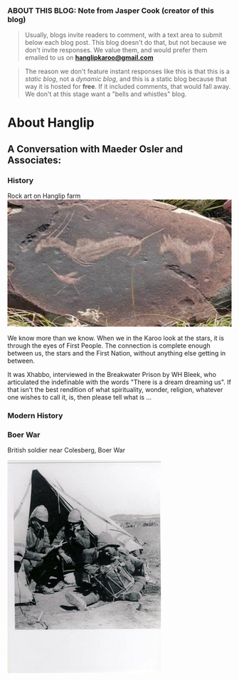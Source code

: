 ### ABOUT THIS BLOG: Note from Jasper Cook (creator of this blog)

>Usually, blogs invite readers to comment, with a text area to submit below each blog post.  This blog doesn't do that, but not because we don't invite responses. We value them, and would prefer them emailed to us on **<hanglipkaroo@gmail.com>**

>The reason we don't feature instant responses like this is that this is a _static blog_, not a _dynamic blog_, and this is a static blog because that way it is hosted for **free**. If it included comments, that would fall away. We don't at this stage want a "bells and whistles" blog.

# About Hanglip

## A Conversation with Maeder Osler and Associates:

### History
Rock art on Hanglip farm
![](/img/HanglipRockart_1.jpg?raw=true)

We know more than we know. When we in the Karoo look at the stars, it is through the eyes of First People. The connection is complete enough between us, the stars and the First Nation, without anything else getting in between.  

It was Xhabbo, interviewed in the Breakwater Prison by WH Bleek, who articulated the indefinable with the words "There is a dream dreaming us". If that isn't the best rendition of what spirituality, wonder, religion, whatever one wishes to call it, is, then please tell what is ...

### Modern History

### Boer War
British soldier near Colesberg, Boer War

![](/img/BoerWarSoldier.jpg?raw=true)
